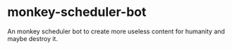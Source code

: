 # monkey-scheduler-bot
An monkey scheduler bot to create more useless content for humanity and maybe destroy it.
